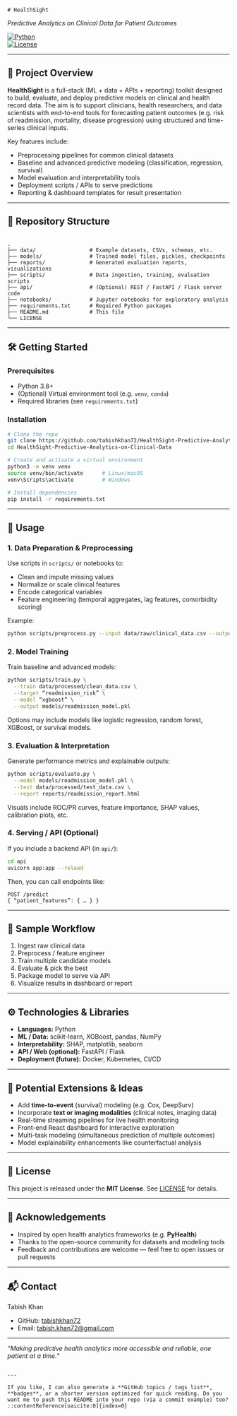 
                                                                                                                    # HealthSight  
*Predictive Analytics on Clinical Data for Patient Outcomes*

[![Python](https://img.shields.io/badge/python-3.8%2B-blue.svg)]()  
[![License](https://img.shields.io/badge/license-MIT-green.svg)]()

---

## 🚀 Project Overview

**HealthSight** is a full-stack (ML + data + APIs + reporting) toolkit designed to build, evaluate, and deploy predictive models on clinical and health record data. The aim is to support clinicians, health researchers, and data scientists with end-to-end tools for forecasting patient outcomes (e.g. risk of readmission, mortality, disease progression) using structured and time-series clinical inputs.

Key features include:

- Preprocessing pipelines for common clinical datasets  
- Baseline and advanced predictive modeling (classification, regression, survival)  
- Model evaluation and interpretability tools  
- Deployment scripts / APIs to serve predictions  
- Reporting & dashboard templates for result presentation  

---

## 📁 Repository Structure

```

.
├── data/                 # Example datasets, CSVs, schemas, etc.
├── models/               # Trained model files, pickles, checkpoints
├── reports/              # Generated evaluation reports, visualizations
├── scripts/              # Data ingestion, training, evaluation scripts
├── api/                  # (Optional) REST / FastAPI / Flask server code
├── notebooks/            # Jupyter notebooks for exploratory analysis
├── requirements.txt      # Required Python packages
├── README.md             # This file
└── LICENSE

````

---

## 🛠️ Getting Started

### Prerequisites

- Python 3.8+  
- (Optional) Virtual environment tool (e.g. `venv`, `conda`)  
- Required libraries (see `requirements.txt`)

### Installation

```bash
# Clone the repo
git clone https://github.com/tabishkhan72/HealthSight-Predictive-Analytics-on-Clinical-Data.git
cd HealthSight-Predictive-Analytics-on-Clinical-Data

# Create and activate a virtual environment
python3 -m venv venv
source venv/bin/activate      # Linux/macOS
venv\Scripts\activate         # Windows

# Install dependencies
pip install -r requirements.txt
````

---

## 🧪 Usage

### 1. Data Preparation & Preprocessing

Use scripts in `scripts/` or notebooks to:

* Clean and impute missing values
* Normalize or scale clinical features
* Encode categorical variables
* Feature engineering (temporal aggregates, lag features, comorbidity scoring)

Example:

```bash
python scripts/preprocess.py --input data/raw/clinical_data.csv --output data/processed/clean_data.csv
```

### 2. Model Training

Train baseline and advanced models:

```bash
python scripts/train.py \
  --train data/processed/clean_data.csv \
  --target “readmission_risk” \
  --model “xgboost” \
  --output models/readmission_model.pkl
```

Options may include models like logistic regression, random forest, XGBoost, or survival models.

### 3. Evaluation & Interpretation

Generate performance metrics and explainable outputs:

```bash
python scripts/evaluate.py \
  --model models/readmission_model.pkl \
  --test data/processed/test_data.csv \
  --report reports/readmission_report.html
```

Visuals include ROC/PR curves, feature importance, SHAP values, calibration plots, etc.

### 4. Serving / API (Optional)

If you include a backend API (in `api/`):

```bash
cd api
uvicorn app:app --reload
```

Then, you can call endpoints like:

```
POST /predict
{ “patient_features”: { … } }
```

---

## 🧩 Sample Workflow

1. Ingest raw clinical data
2. Preprocess / feature engineer
3. Train multiple candidate models
4. Evaluate & pick the best
5. Package model to serve via API
6. Visualize results in dashboard or report

---

## ⚙️ Technologies & Libraries

* **Languages:** Python
* **ML / Data:** scikit-learn, XGBoost, pandas, NumPy
* **Interpretability:** SHAP, matplotlib, seaborn
* **API / Web (optional):** FastAPI / Flask
* **Deployment (future):** Docker, Kubernetes, CI/CD

---

## 🧠 Potential Extensions & Ideas

* Add **time-to-event** (survival) modeling (e.g. Cox, DeepSurv)
* Incorporate **text or imaging modalities** (clinical notes, imaging data)
* Real-time streaming pipelines for live health monitoring
* Front-end React dashboard for interactive exploration
* Multi-task modeling (simultaneous prediction of multiple outcomes)
* Model explainability enhancements like counterfactual analysis

---

## 📄 License

This project is released under the **MIT License**. See [LICENSE](LICENSE) for details.

---

## 🙏 Acknowledgements

* Inspired by open health analytics frameworks (e.g. **PyHealth**)
* Thanks to the open-source community for datasets and modeling tools
* Feedback and contributions are welcome — feel free to open issues or pull requests

---

## 📬 Contact

Tabish Khan

* GitHub: [tabishkhan72](https://github.com/tabishkhan72)
* Email: [tabish.khan72@gmail.com](mailto:tabish.khan72@gmail.com)

---

*“Making predictive health analytics more accessible and reliable, one patient at a time.”*

```

---

If you like, I can also generate a **GitHub topics / tags list**, **badges**, or a shorter version optimized for quick reading. Do you want me to push this README into your repo (via a commit example) too?
::contentReference[oaicite:0]{index=0}
```
